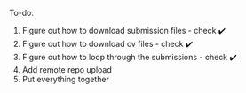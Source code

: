To-do:

1. Figure out how to download submission files - check ✔️
2. Figure out how to download cv files - check ✔️
3. Figure out how to loop through the submissions - check ✔️
4. Add remote repo upload
5. Put everything together
